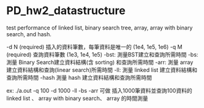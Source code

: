# PD_hw2_datastructure
test performance of linked list, binary search tree, array, array with binary search, and hash.

-d N (required) 插入的資料筆數，每筆資料是唯一的 (1e4, 1e5, 1e6)
-q M (required) 查詢資料筆數 (1e3, 1e4, 1e5)
-bst: 測量BST建立和查詢所需時間
-bs:  測量 Binary Search建立資料結構(含 sorting) 和查詢所需時間
-arr: 測量 array 建立資料結構和查詢(linear search)所需時間
-ll: 測量 linked list 建立資料結構和查詢所需時間
-hash 測量 hash 建立資料結構和查詢所需時間

ex:
./a.out -q 100 -d 1000 -ll -bs -arr
可做 插入1000筆資料並查詢100資料的 linked list 、 array with binary search、 array 的時間測量
